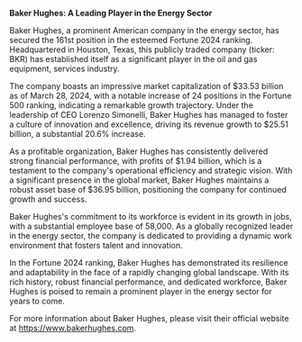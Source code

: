 **Baker Hughes: A Leading Player in the Energy Sector**

Baker Hughes, a prominent American company in the energy sector, has secured the 161st position in the esteemed Fortune 2024 ranking. Headquartered in Houston, Texas, this publicly traded company (ticker: BKR) has established itself as a significant player in the oil and gas equipment, services industry.

The company boasts an impressive market capitalization of $33.53 billion as of March 28, 2024, with a notable increase of 24 positions in the Fortune 500 ranking, indicating a remarkable growth trajectory. Under the leadership of CEO Lorenzo Simonelli, Baker Hughes has managed to foster a culture of innovation and excellence, driving its revenue growth to $25.51 billion, a substantial 20.6% increase.

As a profitable organization, Baker Hughes has consistently delivered strong financial performance, with profits of $1.94 billion, which is a testament to the company's operational efficiency and strategic vision. With a significant presence in the global market, Baker Hughes maintains a robust asset base of $36.95 billion, positioning the company for continued growth and success.

Baker Hughes's commitment to its workforce is evident in its growth in jobs, with a substantial employee base of 58,000. As a globally recognized leader in the energy sector, the company is dedicated to providing a dynamic work environment that fosters talent and innovation.

In the Fortune 2024 ranking, Baker Hughes has demonstrated its resilience and adaptability in the face of a rapidly changing global landscape. With its rich history, robust financial performance, and dedicated workforce, Baker Hughes is poised to remain a prominent player in the energy sector for years to come.

For more information about Baker Hughes, please visit their official website at https://www.bakerhughes.com.